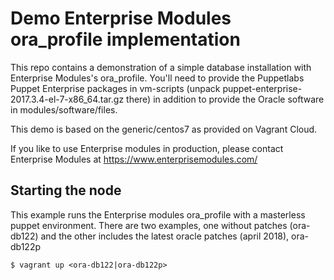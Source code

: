 # Demo Enterprise Modules ora_profile implementation

This repo contains a demonstration of a simple database installation with Enterprise Modules's ora_profile. 
You'll need to provide the Puppetlabs Puppet Enterprise packages in vm-scripts (unpack puppet-enterprise-2017.3.4-el-7-x86_64.tar.gz there)
in addition to provide the Oracle software in modules/software/files.

This demo is based on the generic/centos7 as provided on Vagrant Cloud.

If you like to use Enterprise modules in production, please contact Enterprise Modules at https://www.enterprisemodules.com/


## Starting the node

This example runs the Enterprise modules ora_profile with a masterless puppet environment. There are two examples,
one without patches (ora-db122) and the other includes the latest oracle patches (april 2018), ora-db122p

```
$ vagrant up <ora-db122|ora-db122p>
```

